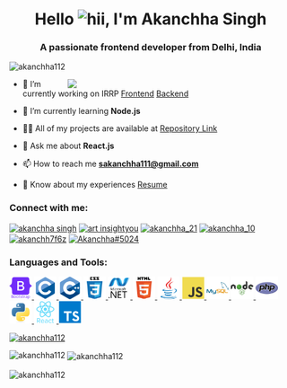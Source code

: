 
<h1 align="center">Hello <img src="https://media.tenor.com/SNL9_xhZl9oAAAAj/waving-hand-joypixels.gif" alt="hii" width="45"/>, I'm Akanchha Singh</h1>
<h3 align="center">A passionate frontend developer from Delhi, India</h3>
<p align="left"> <img src="https://komarev.com/ghpvc/?username=akanchha112&label=Profile%20views&color=0e75b6&style=flat" alt="akanchha112" /> </p>

<img src="https://media1.giphy.com/media/L1R1tvI9svkIWwpVYr/giphy.gif?cid=790b76114c55ad725b48dd32bc3f1b312060d47636aec8ee&rid=giphy.gif&ct=g" align="right"  width="400" />

- 🔭 I’m currently working on IRRP [Frontend](https://github.com/Akanchha112/IRRP-frontend) [Backend](https://github.com/Akanchha112/IRRP-Backend)

- 🌱 I’m currently learning **Node.js**

- 👨‍💻 All of my projects are available at [Repository Link](https://github.com/Akanchha112)

- 💬 Ask me about **React.js**

- 📫 How to reach me **sakanchha111@gmail.com**

- 📄 Know about my experiences [Resume](https://drive.google.com/file/d/11bjNOgPDiz0HL4KEm1k1bX11oEGYdl_I/view?usp=sharing)

<h3 align="left">Connect with me:</h3>
<p align="left">
<a href="https://linkedin.com/in/akanchha singh" target="blank"><img align="center" src="https://raw.githubusercontent.com/rahuldkjain/github-profile-readme-generator/master/src/images/icons/Social/linked-in-alt.svg" alt="akanchha singh" height="30" width="40" /></a>
<a href="https://www.youtube.com/c/art insightyou" target="blank"><img align="center" src="https://raw.githubusercontent.com/rahuldkjain/github-profile-readme-generator/master/src/images/icons/Social/youtube.svg" alt="art insightyou" height="30" width="40" /></a>
<a href="https://www.codechef.com/users/akanchha_21" target="blank"><img align="center" src="https://cdn.jsdelivr.net/npm/simple-icons@3.1.0/icons/codechef.svg" alt="akanchha_21" height="30" width="40" /></a>
<a href="https://www.leetcode.com/akanchha_10" target="blank"><img align="center" src="https://raw.githubusercontent.com/rahuldkjain/github-profile-readme-generator/master/src/images/icons/Social/leet-code.svg" alt="akanchha_10" height="30" width="40" /></a>
<a href="https://auth.geeksforgeeks.org/user/akanchh7f6z" target="blank"><img align="center" src="https://raw.githubusercontent.com/rahuldkjain/github-profile-readme-generator/master/src/images/icons/Social/geeks-for-geeks.svg" alt="akanchh7f6z" height="30" width="40" /></a>
<a href="https://discord.gg/Akanchha#5024" target="blank"><img align="center" src="https://raw.githubusercontent.com/rahuldkjain/github-profile-readme-generator/master/src/images/icons/Social/discord.svg" alt="Akanchha#5024" height="30" width="40" /></a>
</p>

<h3 align="left">Languages and Tools:</h3>
<p align="left"> <a href="https://getbootstrap.com" target="_blank" rel="noreferrer"> <img src="https://raw.githubusercontent.com/devicons/devicon/master/icons/bootstrap/bootstrap-plain-wordmark.svg" alt="bootstrap" width="40" height="40"/> </a> <a href="https://www.cprogramming.com/" target="_blank" rel="noreferrer"> <img src="https://raw.githubusercontent.com/devicons/devicon/master/icons/c/c-original.svg" alt="c" width="40" height="40"/> </a> <a href="https://www.w3schools.com/cpp/" target="_blank" rel="noreferrer"> <img src="https://raw.githubusercontent.com/devicons/devicon/master/icons/cplusplus/cplusplus-original.svg" alt="cplusplus" width="40" height="40"/> </a> <a href="https://www.w3schools.com/css/" target="_blank" rel="noreferrer"> <img src="https://raw.githubusercontent.com/devicons/devicon/master/icons/css3/css3-original-wordmark.svg" alt="css3" width="40" height="40"/> </a> <a href="https://dotnet.microsoft.com/" target="_blank" rel="noreferrer"> <img src="https://raw.githubusercontent.com/devicons/devicon/master/icons/dot-net/dot-net-original-wordmark.svg" alt="dotnet" width="40" height="40"/> </a> <a href="https://www.w3.org/html/" target="_blank" rel="noreferrer"> <img src="https://raw.githubusercontent.com/devicons/devicon/master/icons/html5/html5-original-wordmark.svg" alt="html5" width="40" height="40"/> </a> <a href="https://www.java.com" target="_blank" rel="noreferrer"> <img src="https://raw.githubusercontent.com/devicons/devicon/master/icons/java/java-original.svg" alt="java" width="40" height="40"/> </a> <a href="https://developer.mozilla.org/en-US/docs/Web/JavaScript" target="_blank" rel="noreferrer"> <img src="https://raw.githubusercontent.com/devicons/devicon/master/icons/javascript/javascript-original.svg" alt="javascript" width="40" height="40"/> </a> <a href="https://www.mysql.com/" target="_blank" rel="noreferrer"> <img src="https://raw.githubusercontent.com/devicons/devicon/master/icons/mysql/mysql-original-wordmark.svg" alt="mysql" width="40" height="40"/> </a> <a href="https://nodejs.org" target="_blank" rel="noreferrer"> <img src="https://raw.githubusercontent.com/devicons/devicon/master/icons/nodejs/nodejs-original-wordmark.svg" alt="nodejs" width="40" height="40"/> </a> <a href="https://www.php.net" target="_blank" rel="noreferrer"> <img src="https://raw.githubusercontent.com/devicons/devicon/master/icons/php/php-original.svg" alt="php" width="40" height="40"/> </a> <a href="https://www.python.org" target="_blank" rel="noreferrer"> <img src="https://raw.githubusercontent.com/devicons/devicon/master/icons/python/python-original.svg" alt="python" width="40" height="40"/> </a> <a href="https://reactjs.org/" target="_blank" rel="noreferrer"> <img src="https://raw.githubusercontent.com/devicons/devicon/master/icons/react/react-original-wordmark.svg" alt="react" width="40" height="40"/> </a> <a href="https://www.typescriptlang.org/" target="_blank" rel="noreferrer"> <img src="https://raw.githubusercontent.com/devicons/devicon/master/icons/typescript/typescript-original.svg" alt="typescript" width="40" height="40"/> </a> </p>
<p align="left"> <a href="https://github.com/ryo-ma/github-profile-trophy"><img src="https://github-profile-trophy.vercel.app/?username=akanchha112" alt="akanchha112" /></a> </p>
<p><img align="left" src="https://github-readme-stats.vercel.app/api/top-langs?username=akanchha112&show_icons=true&locale=en&layout=compact" alt="akanchha112" /></p>

<p>&nbsp;<img align="center" src="https://github-readme-stats.vercel.app/api?username=akanchha112&show_icons=true&locale=en" alt="akanchha112" /></p>

<p><img align="center" src="https://github-readme-streak-stats.herokuapp.com/?user=akanchha112&" alt="akanchha112" /></p>
